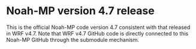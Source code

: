 # Noah-MP version 4.7 release


This is the official Noah-MP code version 4.7 consistent with that released in WRF v4.7. Note that WRF v4.7 GitHub code is directly connected to this Noah-MP GitHub through the submodule mechanism. 


